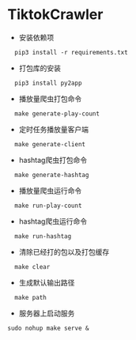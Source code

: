 # TiktokCrawler
* 安装依赖项
```shell
  pip3 install -r requirements.txt	
```
* 打包库的安装
```shell
  pip3 install py2app
```
* 播放量爬虫打包命令
```shell
  make generate-play-count
```
* 定时任务播放量客户端
```shell
  make generate-client 
```
* hashtag爬虫打包命令
```shell
  make generate-hashtag
```
* 播放量爬虫运行命令
```shell
  make run-play-count
```
* hashtag爬虫运行命令
```shell
  make run-hashtag
```
* 清除已经打的包以及打包缓存
```shell
  make clear
```
* 生成默认输出路径
```shell
  make path
```
* 服务器上启动服务
```shell
sudo nohup make serve &
```